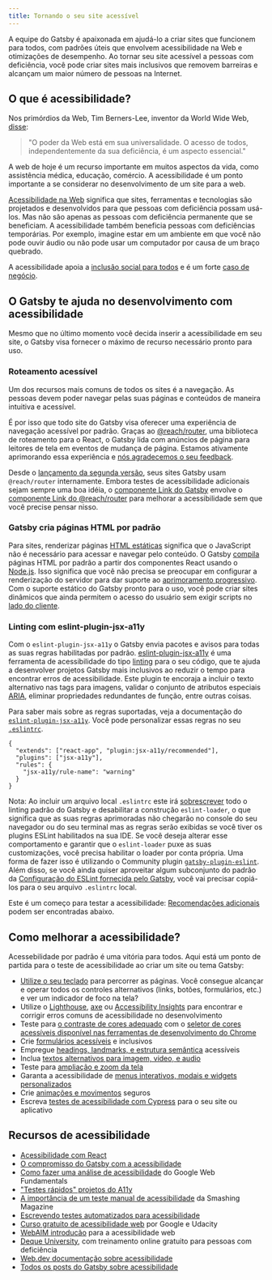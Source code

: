 ```yaml
---
title: Tornando o seu site acessível
---
```


A equipe do Gatsby é apaixonada em ajudá-lo a criar sites que funcionem para todos, com padrões úteis que envolvem acessibilidade na Web e otimizações de desempenho. Ao tornar seu site acessível a pessoas com deficiência, você pode criar sites mais inclusivos que removem barreiras e alcançam um maior número de pessoas na Internet.

## O que é acessibilidade?

Nos primórdios da Web, Tim Berners-Lee, inventor da World Wide Web, [disse](https://www.w3.org/Press/IPO-announce):

> "O poder da Web está em sua universalidade.
> O acesso de todos, independentemente da sua deficiência, é um aspecto essencial."

A web de hoje é um recurso importante em muitos aspectos da vida, como assistência médica, educação, comércio. A acessibilidade é um ponto importante a se considerar no desenvolvimento de um site para a web.

[Acessibilidade na Web](https://www.w3.org/WAI/fundamentals/accessibility-intro/#what) significa que sites, ferramentas e tecnologias são projetados e desenvolvidos para que pessoas com deficiência possam usá-los. Mas não são apenas as pessoas com deficiência permanente que se beneficiam. A acessibilidade também beneficia pessoas com deficiências temporárias. Por exemplo, imagine estar em um ambiente em que você não pode ouvir áudio ou não pode usar um computador por causa de um braço quebrado.

A acessibilidade apoia a [inclusão social para todos](https://www.w3.org/standards/webdesign/accessibility#case) e é um forte [caso de negócio](https://www.w3.org/WAI/business-case/).

## O Gatsby te ajuda no desenvolvimento com acessibilidade

Mesmo que no último momento você decida inserir a acessibilidade em seu site, o Gatsby visa fornecer o máximo de recurso necessário pronto para uso.

### Roteamento acessível

Um dos recursos mais comuns de todos os sites é a navegação. As pessoas devem poder navegar pelas suas páginas e conteúdos de maneira intuitiva e acessível.

É por isso que todo site do Gatsby visa oferecer uma experiência de navegação acessível por padrão. Graças ao [@reach/router](https://reach.tech/router), uma biblioteca de roteamento para o React, o Gatsby lida com anúncios de página para leitores de tela em eventos de mudança de página. Estamos ativamente aprimorando essa experiência e [nós agradecemos o seu feedback](/accessibility-statement/).

Desde o [lançamento da segunda versão](/blog/2018-09-17-gatsby-v2/), seus sites Gatsby usam `@reach/router` internamente. Embora testes de acessibilidade adicionais sejam sempre uma boa idéia, o [componente Link do Gatsby](/docs/gatsby-link/) envolve o [componente Link do @reach/router](https://reach.tech/router/api/Link) para melhorar a acessibilidade sem que você precise pensar nisso.

### Gatsby cria páginas HTML por padrão

Para sites, renderizar páginas [HTML estáticas](/docs/glossary#static) significa que o JavaScript não é necessário para acessar e navegar pelo conteúdo. O Gatsby [compila](/docs/glossary#compiler) páginas HTML por padrão a partir dos componentes React usando o [Node.js](/docs/glossary#nodejs). Isso significa que você não precisa se preocupar em configurar a renderização do servidor para dar suporte ao [aprimoramento progressivo](/docs/glossary#progressive-enhancement). Com o suporte estático do Gatsby pronto para o uso, você pode criar sites dinâmicos que ainda permitem o acesso do usuário sem exigir scripts no [lado do cliente](/docs/glossary#client-side).

### Linting com eslint-plugin-jsx-a11y

Com o `eslint-plugin-jsx-a11y` o Gatsby envia pacotes e avisos para todas as suas regras habilitadas por padrão. [eslint-plugin-jsx-a11y](https://github.com/evcohen/eslint-plugin-jsx-a11y) é uma ferramenta de acessibilidade do tipo [linting](/docs/glossary#linting) para o seu código, que te ajuda a desenvolver projetos Gatsby mais inclusivos ao reduzir o tempo para encontrar erros de acessibilidade. Este plugin te encoraja a incluir o texto alternativo nas tags para imagens, validar o conjunto de atributos especiais [ARIA](https://developer.mozilla.org/en-US/docs/Web/Accessibility/ARIA), eliminar propriedades redundantes de função, entre outras coisas.

Para saber mais sobre as regras suportadas, veja a documentação do [`eslint-plugin-jsx-a11y`](https://github.com/evcohen/eslint-plugin-jsx-a11y). Você pode personalizar essas regras no seu [`.eslintrc`](/docs/eslint/#configuring-eslint).

```json:title=.eslintrc
{
  "extends": ["react-app", "plugin:jsx-a11y/recommended"],
  "plugins": ["jsx-a11y"],
  "rules": {
    "jsx-a11y/rule-name": "warning"
  }
}
```

Nota: Ao incluir um arquivo local `.eslintrc` este irá [sobrescrever](/docs/eslint/#configuring-eslint) todo o linting padrão do Gatsby e desabilitar a construção `eslint-loader`, o que significa que as suas regras aprimoradas não chegarão no console do seu navegador ou do seu terminal mas as regras serão exibidas se você tiver os plugins ESLint habilitados na sua IDE. Se você deseja alterar esse comportamento e garantir que o `eslint-loader` puxe as suas customizações, você precisa habilitar o loader por conta própria. Uma forma de fazer isso é utilizando o Community plugin [`gatsby-plugin-eslint`](https://www.gatsbyjs.org/packages/gatsby-plugin-eslint/). Além disso, se você ainda quiser aproveitar algum subconjunto do padrão da [Configuração do ESLint fornecida pelo Gatsby](https://github.com/gatsbyjs/gatsby/blob/master/packages/gatsby/src/utils/eslint-config.js), você vai precisar copiá-los para o seu arquivo `.eslintrc` local.

Este é um começo para testar a acessibilidade: [Recomendações adicionais](#como-melhorar-a-acessibilidade) podem ser encontradas abaixo.

## Como melhorar a acessibilidade?

Acessebilidade por padrão é uma vitória para todos. Aqui está um ponto de partida para o teste de acessibilidade ao criar um site ou tema Gatsby:

- [Utilize o seu teclado](https://webaim.org/techniques/keyboard/) para percorrer as páginas. Você consegue alcançar e operar todos os controles alternativos (links, botões, formulários, etc.) e ver um indicador de foco na tela?
- Utilize o [Lighthouse](https://developers.google.com/web/tools/lighthouse/), [axe](https://www.deque.com/axe/) ou [Accessibility Insights](https://accessibilityinsights.io/) para encontrar e corrigir erros comuns de acessibilidade no desenvolvimento
- Teste para [o contraste de cores adequado](https://dequeuniversity.com/tips/color-contrast) com o [seletor de cores acessíveis disponível nas ferramentas de desenvolvimento do Chrome](https://developers.google.com/web/updates/2018/01/devtools#contrast)
- Crie [formulários acessíveis](/docs/building-a-contact-form#creating-an-accessible-form) e inclusivos
- Empregue [headings, landmarks, e estrutura semântica](https://webaim.org/techniques/semanticstructure/) acessíveis
- Inclua [textos alternativos para imagem, video, e audio](https://a11y-style-guide.com/style-guide/section-media.html)
- Teste para [ampliação e zoom da tela](https://axesslab.com/make-site-accessible-screen-magnifiers/)
- Garanta a acessibilidade de [menus interativos, modais e widgets personalizados](https://developer.mozilla.org/en-US/docs/Web/Accessibility/An_overview_of_accessible_web_applications_and_widgets)
- Crie [animações e movimentos](https://alistapart.com/article/designing-safer-web-animation-for-motion-sensitivity/) seguros
- Escreva [testes de acessibilidade com Cypress](/docs/end-to-end-testing/#writing-tests) para o seu site ou aplicativo

## Recursos de acessibilidade

- [Acessibilidade com React](https://reactjs.org/docs/accessibility.html)
- [O compromisso do Gatsby com a acessibilidade](/blog/2019-04-18-gatsby-commitment-to-accessibility/)
- [Como fazer uma análise de acessibilidade](https://developers.google.com/web/fundamentals/accessibility/how-to-review) do Google Web Fundamentals
- ["Testes rápidos" projetos do A11y](https://a11yproject.com/#Quick-tests)
- [A importância de um teste manual de acessibilidade](https://www.smashingmagazine.com/2018/09/importance-manual-accessibility-testing/) da Smashing Magazine
- [Escrevendo testes automatizados para acessibilidade](https://www.24a11y.com/2017/writing-automated-tests-accessibility/)
- [Curso gratuito de acessibilidade web](https://www.udacity.com/course/web-accessibility--ud891) por Google e Udacity
- [WebAIM introducão](https://webaim.org/intro/) para a acessibilidade web
- [Deque University](https://dequeuniversity.com), com treinamento online gratuito para pessoas com deficiência
- [Web.dev documentação sobre acessibilidade](https://web.dev/accessible)
- [Todos os posts do Gatsby sobre acessibilidade](/blog/tags/accessibility/)
